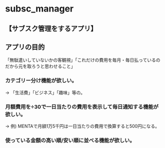 # subsc_manager

## 【サブスク管理をするアプリ】

## アプリの目的
「無駄遣いしていないかの客観視」「これだけの費用を毎月・毎日払っているのだから元を取ろうと思わせること」

### カテゴリー分け機能が欲しい。
→ 「生活費」「ビジネス」「趣味」等の。

### 月額費用を÷30で一日当たりの費用を表示して毎日通知する機能が欲しい。
→ 例) MENTAで月額1万5千円は一日当たりの費用で換算すると500円になる。

### 使っている金額の高い順/安い順に並べる機能が欲しい。
